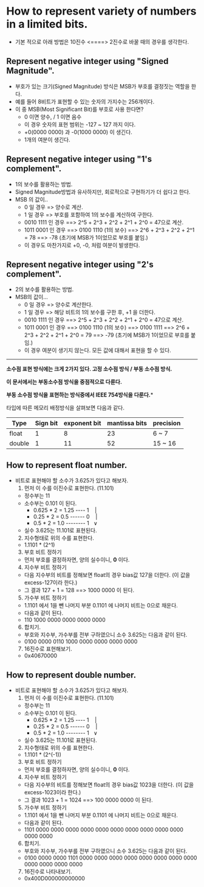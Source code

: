 # How to represent variety of numbers in a limited bits.
- 기본 적으로 아래 방법은 10진수 <====> 2진수로 바꿀 때의 경우를 생각한다.

## Represent negative integer using "Signed Magnitude".
- 부호가 있는 크기(Signed Magnitude) 방식은 MSB가 부호를 결정짓는 역할을 한다.
- 예를 들어 8비트가 표현할 수 있는 숫자의 가지수는 256개이다.
- 이 중 MSB(Most Significant Bit)를 부호로 사용 한다면?
  - 0 이면 양수, / 1 이면 음수
  - 이 경우 숫자의 표현 범위는 -127 ~ 127 까지 이다.
  - +0(0000 0000) 과  -0(1000 0000) 이 생긴다.
  - 1개의 여분이 생긴다.

## Represent negative integer using "1's complement".
- 1의 보수를 활용하는 방법.
- Signed Magnitude방법과 유사하지만, 회로적으로 구현하기가 더 쉽다고 한다.
- MSB 의 값이..
  - 0 일 경우 => 양수로 계산.
  - 1 일 경우 => 부호를 포함하여 1의 보수를 계산하여 구한다.
  - 0010 1111 인 경우 ==> 2^5 + 2^3 + 2^2 + 2^1 + 2^0 = 47으로 계산.
  - 1011 0001 인 경우 ==> 0100 1110 (1의 보수) ==> 2^6 + 2^3 + 2^2 + 2^1 = 78 ==> -78 (초기에 MSB가 1이었므로 부호를 붙임.)
  - 이 경우도 마찬가지로 +0, -0, 처럼 여분이 발생한다.

## Represent negative integer using "2's complement".
- 2의 보수를 활용하는 방법.
- MSB의 값이...
  - 0 일 경우 => 양수로 계산한다.
  - 1 일 경우 => 해당 비트의 1의 보수를 구한 후, +1 을 더한다.
  - 0010 1111 인 경우 ==> 2^5 + 2^3 + 2^2 + 2^1 + 2^0 = 47으로 계산.
  - 1011 0001 인 경우 ==> 0100 1110 (1의 보수) ==> 0100 1111 ==> 2^6 + 2^3 + 2^2 + 2^1 + 2^0 = 79 ==> -79 (초기에 MSB가 1이었므로 부호를 붙임.)
  - 이 경우 여분이 생기지 않는다. 모든 값에 대해서 표현을 할 수 있다.


--------------------------------
**소수점 표현 방식에는 크게 2가지 있다. 고정 소수점 방식 / 부동 소수점 방식.**

**이 문서에서는 부동소수점 방식을 중점적으로 다룬다.**

**부동 소수점 방식을 표현하는 방식중에서 IEEE 754방식을 다룬다.***

타입에 따른 메모리 배정방식을 살펴보면 다음과 같다.

| Type | Sign bit | exponent bit | mantissa bits | precision |
|------|----------|--------------|---------------|-----------|
|float | 1        | 8            | 23            | 6 ~ 7     |
|double| 1        | 11           | 52            | 15 ~ 16   |

## How to represent float number.
- 비트로 표현해야 할 소수가 3.625가 있다고 해보자.
  1. 먼저 이 수를 이진수로 표현한다. (11.101)
    - 정수부는 11
    - 소수부는 0.101 이 된다.
      - 0.625 * 2 = 1.25  ---- 1 &nbsp;&nbsp; |
      - 0.25 * 2  = 0.5 ------ 0 &nbsp;&nbsp; |
      - 0.5 * 2 = 1.0 -------- 1 &nbsp; ∨
    - 실수 3.625는 11.101로 표현된다.
  2. 지수형태로 위의 수를 표현한다.
    - 1.1101 * (2^1)
  3. 부호 비트 정하기
    - 먼저 부호를 결정하자면, 양의 실수이니, **0** 이다.
  4. 지수부 비트 정하기
    - 다음 지수부의 비트를 정해보면 float의 경우 bias값 127을 더한다. (이 값을 excess-127이라 한다.)
    - 그 결과 127 + 1 = 128 ==> 1000 0000 이 된다.
  5. 가수부 비트 정하기
    - 1.1101 에서 1을 뺀 나머지 부분 0.1101 에 나머지 비트는 0으로 채운다.
    - 다음과 같이 된다.
    - 110 1000 0000 0000 0000 0000
  6. 합치기.
    - 부호와 지수부, 가수부를 전부 구하였으니 소수 3.625는 다음과 같이 된다.
    - 0100 0000 0110 1000 0000 0000 0000 0000
  7. 16진수로 표현해보기.
    - 0x40670000

## How to represent double number.
- 비트로 표현해야 할 소수가 3.625가 있다고 해보자.
  1. 먼저 이 수를 이진수로 표현한다. (11.101)
    - 정수부는 11
    - 소수부는 0.101 이 된다.
      - 0.625 * 2 = 1.25  ---- 1 &nbsp;&nbsp; |
      - 0.25 * 2  = 0.5 ------ 0 &nbsp;&nbsp; |
      - 0.5 * 2 = 1.0 -------- 1 &nbsp; ∨
    - 실수 3.625는 11.101로 표현된다.
  2. 지수형태로 위의 수를 표현한다.
    - 1.1101 * (2^(-1))
  3. 부호 비트 정하기
    - 먼저 부호를 결정하자면, 양의 실수이니, **0** 이다.
  4. 지수부 비트 정하기
    - 다음 지수부의 비트를 정해보면 float의 경우 bias값 1023을 더한다. (이 값을 excess-1023이라 한다.)
    - 그 결과 1023 + 1 = 1024 ==> 100 0000 0000 이 된다.
  5. 가수부 비트 정하기
    - 1.1101 에서 1을 뺀 나머지 부분 0.1101 에 나머지 비트는 0으로 채운다.
    - 다음과 같이 된다.
    - 1101 0000 0000 0000 0000 0000 0000 0000 0000 0000 0000 0000 0000
  6. 합치기.
    - 부호와 지수부, 가수부를 전부 구하였으니 소수 3.625는 다음과 같이 된다.
    - 0100 0000 0000 1101 0000 0000 0000 0000 0000 0000 0000 0000 0000 0000 0000 0000
  7. 16진수로 나타내보기.
    - 0x400D000000000000
